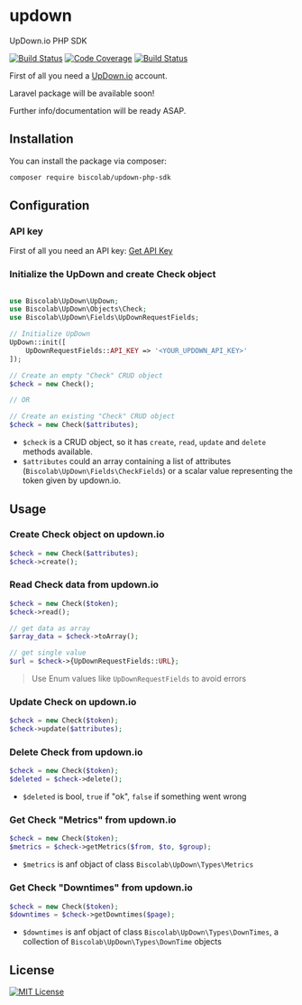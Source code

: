 # updown
UpDown.io PHP SDK

[![Build Status](https://travis-ci.org/biscolab/updown-php-sdk.svg?branch=master)](https://travis-ci.org/biscolab/updown-php-sdk)
[![Code Coverage](https://scrutinizer-ci.com/g/biscolab/updown-php-sdk/badges/coverage.png?b=master)](https://scrutinizer-ci.com/g/biscolab/updown-php-sdk/?branch=master)
[![Build Status](https://scrutinizer-ci.com/g/biscolab/updown-php-sdk/badges/build.png?b=master)](https://scrutinizer-ci.com/g/biscolab/updown-php-sdk/build-status/master)

First of all you need a [UpDown.io](https://updown.io) account.

Laravel package will be available soon!

Further info/documentation will be ready ASAP.

## Installation

You can install the package via composer:
```sh
composer require biscolab/updown-php-sdk
```

## Configuration

### API key

First of all you need an API key: [Get API Key](https://updown.io/settings/edit)

### Initialize the UpDown and create Check object

```php

use Biscolab\UpDown\UpDown;
use Biscolab\UpDown\Objects\Check;
use Biscolab\UpDown\Fields\UpDownRequestFields;

// Initialize UpDown 
UpDown::init([
    UpDownRequestFields::API_KEY => '<YOUR_UPDOWN_API_KEY>'
]);

// Create an empty "Check" CRUD object 
$check = new Check();

// OR

// Create an existing "Check" CRUD object 
$check = new Check($attributes);
```

* `$check` is a CRUD object, so it has `create`, `read`, `update` and `delete` methods available.
* `$attributes` could an array containing a list of attributes (`Biscolab\UpDown\Fields\CheckFields`) or a scalar value representing the token given by updown.io.  

## Usage
### Create Check object on updown.io
```php
$check = new Check($attributes);
$check->create();
```

### Read Check data from updown.io
```php
$check = new Check($token);
$check->read();

// get data as array
$array_data = $check->toArray();

// get single value
$url = $check->{UpDownRequestFields::URL};

```

>Use Enum values like `UpDownRequestFields` to avoid errors

### Update Check on updown.io
```php
$check = new Check($token);
$check->update($attributes);
```

### Delete Check from updown.io
```php
$check = new Check($token);
$deleted = $check->delete();
```

* `$deleted` is bool, `true` if "ok", `false` if something went wrong

### Get Check "Metrics" from updown.io
```php
$check = new Check($token);
$metrics = $check->getMetrics($from, $to, $group);
```

* `$metrics` is anf objact of class `Biscolab\UpDown\Types\Metrics`

### Get Check "Downtimes" from updown.io
```php
$check = new Check($token);
$downtimes = $check->getDowntimes($page);
```

* `$downtimes` is anf objact of class `Biscolab\UpDown\Types\DownTimes`, a collection of `Biscolab\UpDown\Types\DownTime` objects 


## License
[![MIT License](https://img.shields.io/github/license/biscolab/updown.svg)](https://github.com/biscolab/updown/blob/master/LICENSE)

